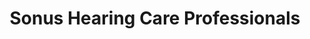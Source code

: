 ---
title: "Sonus Hearing Care Professionals"
url: /escondido/sonus-hearing-care-professionals/
shop: Hörgeräte
---